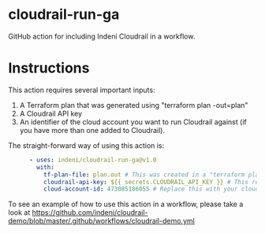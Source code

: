 # cloudrail-run-ga
GitHub action for including Indeni Cloudrail in a workflow.

# Instructions
This action requires several important inputs:
1. A Terraform plan that was generated using "terraform plan -out=plan"
2. A Cloudrail API key
3. An identifier of the cloud account you want to run Cloudrail against (if you have more than one added to Cloudrail).

The straight-forward way of using this action is:
```yaml
      - uses: indeni/cloudrail-run-ga@v1.0
        with:
          tf-plan-file: plan.out # This was created in a "terraform plan" step
          cloudrail-api-key: ${{ secrets.CLOUDRAIL_API_KEY }} # This requires registration to Indeni Cloudrail's SaaS
          cloud-account-id: 473085186055 # Replace this with your cloud account ID, which you've added to the Cloudrail SaaS
```

To see an example of how to use this action in a workflow, please take a look at https://github.com/indeni/cloudrail-demo/blob/master/.github/workflows/cloudrail-demo.yml
